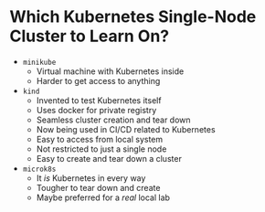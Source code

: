 # Which Kubernetes Single-Node Cluster to Learn On?

* `minikube`
  * Virtual machine with Kubernetes inside
  * Harder to get access to anything
* `kind`
  * Invented to test Kubernetes itself
  * Uses docker for private registry
  * Seamless cluster creation and tear down
  * Now being used in CI/CD related to Kubernetes
  * Easy to access from local system
  * Not restricted to just a single node
  * Easy to create and tear down a cluster
* `microk8s`
  * It *is* Kubernetes in every way
  * Tougher to tear down and create 
  * Maybe preferred for a *real* local lab


